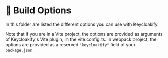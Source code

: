 # 📖 Build Options

In this folder are listed the different options you can use with Keycloakify. &#x20;

Note that if you are in a Vite project, the options are provided as arguments of  Keycloakify's Vite plugin, in the vite.config.ts. In webpack project, the options are provided as a reserved `"keycloakify"` field of your `package.json`.
